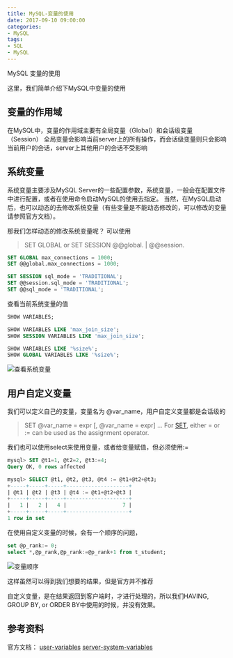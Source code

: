 ```yaml
---
title: MySQL-变量的使用
date: 2017-09-10 09:00:00
categories:
- MySQL
tags:
- SQL
- MySQL
---
```

MySQL
变量的使用

这里，我们简单介绍下MySQL中变量的使用

## 变量的作用域
在MySQL中，变量的作用域主要有全局变量（Global）和会话级变量（Session）
全局变量会影响当前server上的所有操作，而会话级变量则只会影响当前用户的会话，server上其他用户的会话不受影响

## 系统变量
系统变量主要涉及MySQL Server的一些配置参数，系统变量，一般会在配置文件中进行配置，或者在使用命令启动MySQL的使用去指定。
当然，在MySQL启动后，也可以动态的去修改系统变量（有些变量是不能动态修改的，可以修改的变量请参照官方文档）。

<!-- more -->

那我们怎样动态的修改系统变量呢？
可以使用
> SET GLOBAL or SET SESSION
> @@global. | @@session.

``` sql
SET GLOBAL max_connections = 1000;
SET @@global.max_connections = 1000;

SET SESSION sql_mode = 'TRADITIONAL';
SET @@session.sql_mode = 'TRADITIONAL';
SET @@sql_mode = 'TRADITIONAL';
```

查看当前系统变量的值
``` sql
SHOW VARIABLES;

SHOW VARIABLES LIKE 'max_join_size';
SHOW SESSION VARIABLES LIKE 'max_join_size';

SHOW VARIABLES LIKE '%size%';
SHOW GLOBAL VARIABLES LIKE '%size%';
```

![查看系统变量](http://upload-images.jianshu.io/upload_images/76024-1bf110200938645e.png?imageMogr2/auto-orient/strip%7CimageView2/2/w/1240)


## 用户自定义变量
我们可以定义自己的变量，变量名为 @var_name，用户自定义变量都是会话级的
> SET @var_name = expr [, @var_name = expr] ...
> For [SET](https://dev.mysql.com/doc/refman/5.7/en/set-variable.html), either = or := can be used as the assignment operator.

我们也可以使用select来使用变量，或者给变量赋值，但必须使用:=
``` sql
mysql> SET @t1=1, @t2=2, @t3:=4;
Query OK, 0 rows affected

mysql> SELECT @t1, @t2, @t3, @t4 := @t1+@t2+@t3;
+-----+-----+-----+--------------------+
| @t1 | @t2 | @t3 | @t4 := @t1+@t2+@t3 |
+-----+-----+-----+--------------------+
|   1 |   2 |   4 |                  7 |
+-----+-----+-----+--------------------+
1 row in set
```
在使用自定义变量的时候，会有一个顺序的问题，
``` sql
set @p_rank:= 0;
select *,@p_rank,@p_rank:=@p_rank+1 from t_student;
```

![变量顺序](http://upload-images.jianshu.io/upload_images/76024-bb63e57e5a243008.png?imageMogr2/auto-orient/strip%7CimageView2/2/w/1240)

这样虽然可以得到我们想要的结果，但是官方并不推荐

自定义变量，是在结果返回到客户端时，才进行处理的，所以我们HAVING, GROUP BY, or ORDER BY中使用的时候，并没有效果。


## 参考资料
官方文档：
[user-variables](https://dev.mysql.com/doc/refman/5.7/en/user-variables.html)
[server-system-variables](https://dev.mysql.com/doc/refman/5.7/en/server-system-variables.html)